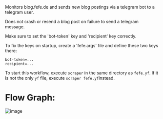 Monitors blog.fefe.de and sends new blog postings via a telegram bot to a telegram user.

Does not crash or resend a blog post on failure to send a telegram message.

Make sure to set the 'bot-token' key and 'recipient' key correctly.

To fix the keys on startup, create a 'fefe.args' file and define these two keys there:

```
bot-token=...
recipient=...
```

To start this workflow, execute `scraper` in the same directory as `fefe.yf`. 
If it is not the only `yf` file, execute `scraper fefe.yf`instead.

# Flow Graph:
![image](https://user-images.githubusercontent.com/38429047/76775323-7b0dfb00-67a5-11ea-8e37-438211fc7234.png)
